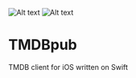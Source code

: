 ![Alt text](https://camo.githubusercontent.com/b599628670e96e5edfa377723c3ad868a266fcc6/68747470733a2f2f696d672e736869656c64732e696f2f636f636f61706f64732f702f444c4175746f536c6964655061676556696577436f6e74726f6c6c65722e7376673f7374796c653d666c6174?raw=true "Platform") ![Alt text](https://camo.githubusercontent.com/7729b12553f1701237fa54f0d26c2bea073204b5/68747470733a2f2f696d672e736869656c64732e696f2f62616467652f53776966742d352d6f72616e67652e7376673f7374796c653d666c6174?raw=true "Programming language")
# TMDBpub
TMDB client for iOS written on Swift
